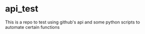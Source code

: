 api_test
========
This is a repo to test using github's api and some python scripts to automate certain functions
